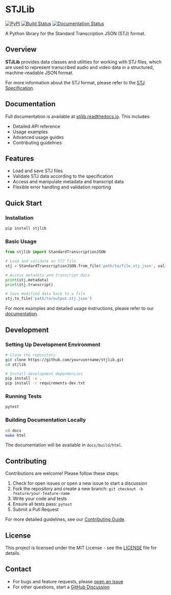 # STJLib

[![PyPI](https://img.shields.io/pypi/v/stjlib)](https://pypi.org/project/stjlib/)
[![Build Status](https://github.com/yaniv-golan/stjlib/actions/workflows/python-package.yml/badge.svg)](https://github.com/yaniv-golan/stjlib/actions)
[![Documentation Status](https://readthedocs.org/projects/stjlib/badge/?version=latest)](https://stjlib.readthedocs.io/latest/?badge=latest)


A Python library for the Standard Transcription JSON (STJ) format.

## Overview

**STJLib** provides data classes and utilities for working with STJ files, which are used to represent transcribed audio and video data in a structured, machine-readable JSON format.

For more information about the STJ format, please refer to the [STJ Specification](https://github.com/yaniv-golan/STJ).

## Documentation

Full documentation is available at [stjlib.readthedocs.io](https://stjlib.readthedocs.io/). This includes:

- Detailed API reference
- Usage examples
- Advanced usage guides
- Contributing guidelines

## Features

- Load and save STJ files
- Validate STJ data according to the specification
- Access and manipulate metadata and transcript data
- Flexible error handling and validation reporting

## Quick Start

### Installation

```bash
pip install stjlib
```

### Basic Usage

```python
from stjlib import StandardTranscriptionJSON

# Load and validate an STJ file
stj = StandardTranscriptionJSON.from_file('path/to/file.stj.json', validate=True)

# Access metadata and transcript data
print(stj.metadata)
print(stj.transcript)

# Save modified data back to a file
stj.to_file('path/to/output.stj.json')
```

For more examples and detailed usage instructions, please refer to our [documentation](https://stjlib.readthedocs.io/).

## Development

### Setting Up Development Environment

```bash
# Clone the repository
git clone https://github.com/yourusername/stjlib.git
cd stjlib

# Install development dependencies
pip install -e .
pip install -r requirements-dev.txt
```

### Running Tests

```bash
pytest
```

### Building Documentation Locally

```bash
cd docs
make html
```

The documentation will be available in `docs/build/html`.

## Contributing

Contributions are welcome! Please follow these steps:

1. Check for open issues or open a new issue to start a discussion
2. Fork the repository and create a new branch: `git checkout -b feature/your-feature-name`
3. Write your code and tests
4. Ensure all tests pass: `pytest`
5. Submit a Pull Request

For more detailed guidelines, see our [Contributing Guide](https://stjlib.readthedocs.io/en/latest/contributing.html).

## License

This project is licensed under the MIT License - see the [LICENSE](LICENSE) file for details.

## Contact

- For bugs and feature requests, please [open an issue](https://github.com/yourusername/stjlib/issues)
- For other questions, start a [GitHub Discussion](https://github.com/yourusername/stjlib/discussions)
